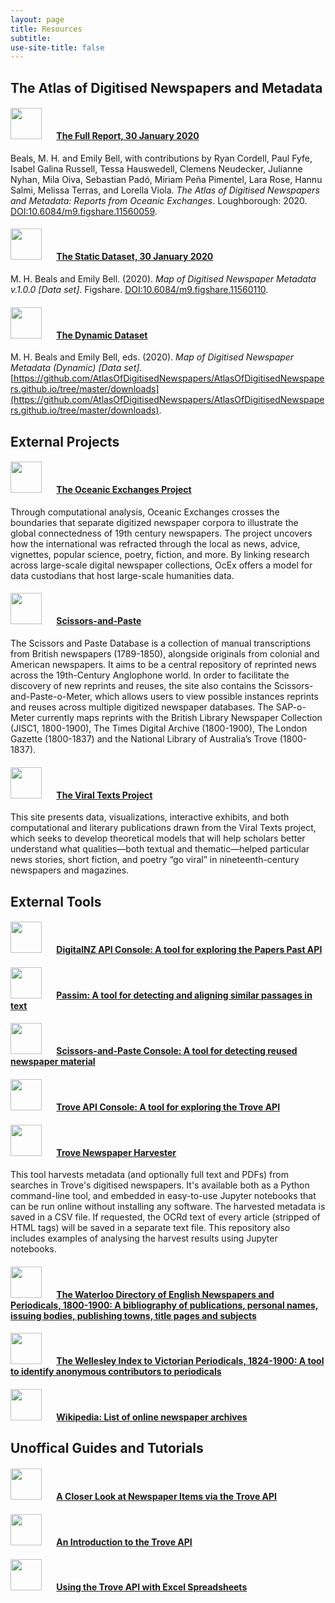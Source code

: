```yaml
---
layout: page
title: Resources
subtitle:  
use-site-title: false
---
```


## The Atlas of Digitised Newspapers and Metadata

#### <img src="../../img/pointinghand.png" width="50" style="margin:0px 20px 0px 0px"> [The Full Report, 30 January 2020](http://www.doi.org/10.6084/m9.figshare.11560059)

Beals, M. H. and Emily Bell, with contributions by Ryan Cordell, Paul Fyfe, Isabel Galina Russell, Tessa Hauswedell, Clemens Neudecker, Julianne Nyhan, Mila Oiva, Sebastian Padó, Miriam Peña Pimentel, Lara Rose, Hannu Salmi, Melissa Terras, and Lorella Viola. *The Atlas of Digitised Newspapers and Metadata: Reports from Oceanic Exchanges*. Loughborough: 2020. [DOI:10.6084/m9.figshare.11560059](http://www.doi.org/10.6084/m9.figshare.11560059).

#### <img src="../../img/pointinghand.png" width="50" style="margin:0px 20px 0px 0px"> [The Static Dataset, 30 January 2020](http://www.doi.org/10.6084/m9.figshare.11560110)

M. H. Beals and Emily Bell. (2020). *Map of Digitised Newspaper Metadata v.1.0.0 [Data set]*. Figshare. [DOI:10.6084/m9.figshare.11560110](http://www.doi.org/10.6084/m9.figshare.11560110).

#### <img src="../../img/pointinghand.png" width="50" style="margin:0px 20px 0px 0px"> [The Dynamic Dataset](https://github.com/AtlasOfDigitisedNewspapers/AtlasOfDigitisedNewspapers.github.io/tree/master/downloads)

M. H. Beals and Emily Bell, eds. (2020). *Map of Digitised Newspaper Metadata (Dynamic) [Data set]*. [https://github.com/AtlasOfDigitisedNewspapers/AtlasOfDigitisedNewspapers.github.io/tree/master/downloads](https://github.com/AtlasOfDigitisedNewspapers/AtlasOfDigitisedNewspapers.github.io/tree/master/downloads).

## External Projects

#### <img src="../../img/pointinghand.png" width="50" style="margin:0px 20px 0px 0px"> [The Oceanic Exchanges Project](http://www.oceanicexchanges.org)

Through computational analysis, Oceanic Exchanges crosses the boundaries that separate digitized newspaper corpora to illustrate the global connectedness of 19th century newspapers. The project uncovers how the international was refracted through the local as news, advice, vignettes, popular science, poetry, fiction, and more. By linking research across large-scale digital newspaper collections, OcEx offers a model for data custodians that host large-scale humanities data.

#### <img src="../../img/pointinghand.png" width="50" style="margin:0px 20px 0px 0px"> [Scissors-and-Paste](http://www.scissorsandpaste.net)

The Scissors and Paste Database is a collection of manual transcriptions from British newspapers (1789-1850), alongside originals from colonial and American newspapers. It aims to be a central repository of reprinted news across the 19th-Century Anglophone world. In order to facilitate the discovery of new reprints and reuses, the site also contains the Scissors-and-Paste-o-Meter, which allows users to view possible instances reprints and reuses across multiple digitized newspaper databases. The SAP-o-Meter currently maps reprints with the British Library Newspaper Collection (JISC1, 1800-1900), The Times Digital Archive (1800-1900), The London Gazette (1800-1837) and the National Library of Australia’s Trove (1800-1837).

#### <img src="../../img/pointinghand.png" width="50" style="margin:0px 20px 0px 0px"> [The Viral Texts Project](https://viraltexts.org)

This site presents data, visualizations, interactive exhibits, and both computational and literary publications drawn from the Viral Texts project, which seeks to develop theoretical models that will help scholars better understand what qualities—both textual and thematic—helped particular news stories, short fiction, and poetry “go viral” in nineteenth-century newspapers and magazines.

## External Tools

#### <img src="../../img/pointinghand.png" width="50" style="margin:0px 20px 0px 0px"> [DigitalNZ API Console: A tool for exploring the Papers Past API](https://digitalnz.org/developers)  


#### <img src="../../img/pointinghand.png" width="50" style="margin:0px 20px 0px 0px"> [Passim: A tool for detecting and aligning similar passages in text](https://github.com/dasmiq/passim)


#### <img src="../../img/pointinghand.png" width="50" style="margin:0px 20px 0px 0px"> [Scissors-and-Paste Console: A tool for detecting reused newspaper material](https://github.com/mhbeals/sap_console)


#### <img src="../../img/pointinghand.png" width="50" style="margin:0px 20px 0px 0px"> [Trove API Console: A tool for exploring the Trove API](https://troveconsole.herokuapp.com)  


#### <img src="../../img/pointinghand.png" width="50" style="margin:0px 20px 0px 0px"> [Trove Newspaper Harvester](https://glam-workbench.github.io/trove-harvester/)

This tool harvests metadata (and optionally full text and PDFs) from searches in Trove's digitised newspapers. It's available both as a Python command-line tool, and embedded in easy-to-use Jupyter notebooks that can be run online without installing any software. The harvested metadata is saved in a CSV file. If requested, the OCRd text of every article (stripped of HTML tags) will be saved in a separate text file. This repository also includes examples of analysing the harvest results using Jupyter notebooks.


#### <img src="../../img/pointinghand.png" width="50" style="margin:0px 20px 0px 0px"> [The Waterloo Directory of English Newspapers and Periodicals, 1800-1900: A bibliography of publications, personal names, issuing bodies, publishing towns, title pages and subjects](http://www.victorianperiodicals.com/series3/index.asp)  


#### <img src="../../img/pointinghand.png" width="50" style="margin:0px 20px 0px 0px"> [The Wellesley Index to Victorian Periodicals, 1824-1900: A tool to identify anonymous contributors to periodicals](http://wellesley.chadwyck.co.uk/marketing/index.jsp)  


#### <img src="../../img/pointinghand.png" width="50" style="margin:0px 20px 0px 0px"> [Wikipedia: List of online newspaper archives](https://en.wikipedia.org/wiki/Wikipedia:List_of_online_newspaper_archives)  


## Unoffical Guides and Tutorials


#### <img src="../../img/pointinghand.png" width="50" style="margin:0px 20px 0px 0px"> [A Closer Look at Newspaper Items via the Trove API](https://stumblingfuture.wordpress.com/2014/03/15/a-closer-look-at-newspaper-items-via-the-trove-api/)


#### <img src="../../img/pointinghand.png" width="50" style="margin:0px 20px 0px 0px"> [An Introduction to the Trove API](https://stumblingfuture.wordpress.com/2014/03/11/an-introduction-to-the-trove-api/)


#### <img src="../../img/pointinghand.png" width="50" style="margin:0px 20px 0px 0px"> [Using the Trove API with Excel Spreadsheets](https://stumblingfuture.wordpress.com/2014/03/13/using-the-trove-api-with-excel-spreadsheets/)

